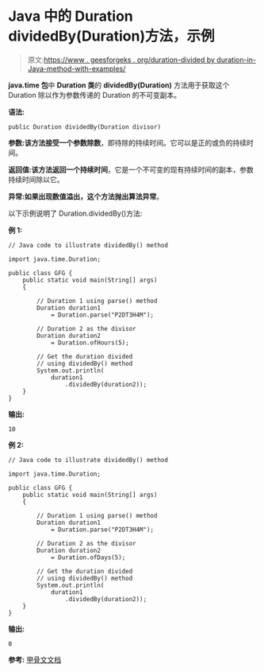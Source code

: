 # Java 中的 Duration dividedBy(Duration)方法，示例

> 原文:[https://www . geesforgeks . org/duration-divided by duration-in-Java-method-with-examples/](https://www.geeksforgeeks.org/duration-dividedbyduration-method-in-java-with-examples/)

**java.time 包**中 **Duration 类**的 **dividedBy(Duration)** 方法用于获取这个 Duration 除以作为参数传递的 Duration 的不可变副本。

**语法:**

```
public Duration dividedBy(Duration divisor)

```

**参数:**该方法接受一个参数**除数**，即待除的持续时间。它可以是正的或负的持续时间。

**返回值:**该方法返回一个**持续时间**，它是一个不可变的现有持续时间的副本，参数持续时间除以它。

**异常:**如果出现数值溢出，这个方法抛出**算法异常**。

以下示例说明了 Duration.dividedBy()方法:

**例 1:**

```
// Java code to illustrate dividedBy() method

import java.time.Duration;

public class GFG {
    public static void main(String[] args)
    {

        // Duration 1 using parse() method
        Duration duration1
            = Duration.parse("P2DT3H4M");

        // Duration 2 as the divisor
        Duration duration2
            = Duration.ofHours(5);

        // Get the duration divided
        // using dividedBy() method
        System.out.println(
            duration1
                .dividedBy(duration2));
    }
}
```

**输出:**

```
10

```

**例 2:**

```
// Java code to illustrate dividedBy() method

import java.time.Duration;

public class GFG {
    public static void main(String[] args)
    {

        // Duration 1 using parse() method
        Duration duration1
            = Duration.parse("P2DT3H4M");

        // Duration 2 as the divisor
        Duration duration2
            = Duration.ofDays(5);

        // Get the duration divided
        // using dividedBy() method
        System.out.println(
            duration1
                .dividedBy(duration2));
    }
}
```

**输出:**

```
0

```

**参考:** [甲骨文文档](https://docs.oracle.com/javase/9/docs/api/java/time/Duration.html#dividedBy-java.time.Duration-)